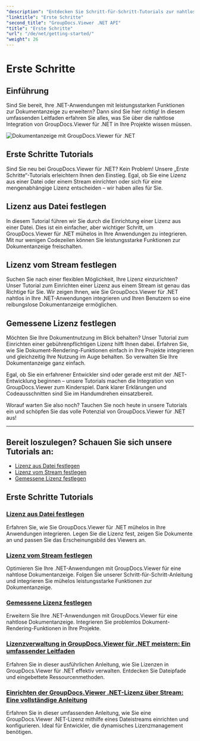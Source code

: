 ```yaml
---
"description": "Entdecken Sie Schritt-für-Schritt-Tutorials zur nahtlosen Integration von GroupDocs.Viewer für .NET in Ihre Anwendungen. Erfahren Sie, wie Sie Lizenzen festlegen und das Erscheinungsbild des Viewers anpassen."
"linktitle": "Erste Schritte"
"second_title": "GroupDocs.Viewer .NET API"
"title": "Erste Schritte"
"url": "/de/net/getting-started/"
"weight": 26
---
```


# Erste Schritte


## Einführung

Sind Sie bereit, Ihre .NET-Anwendungen mit leistungsstarken Funktionen zur Dokumentanzeige zu erweitern? Dann sind Sie hier richtig! In diesem umfassenden Leitfaden erfahren Sie alles, was Sie über die nahtlose Integration von GroupDocs.Viewer für .NET in Ihre Projekte wissen müssen.

![Dokumentanzeige mit GroupDocs.Viewer für .NET](/viewer/getting-started/image.png)

## Erste Schritte Tutorials

Sind Sie neu bei GroupDocs.Viewer für .NET? Kein Problem! Unsere „Erste Schritte“-Tutorials erleichtern Ihnen den Einstieg. Egal, ob Sie eine Lizenz aus einer Datei oder einem Stream einrichten oder sich für eine mengenabhängige Lizenz entscheiden – wir haben alles für Sie.

## Lizenz aus Datei festlegen

In diesem Tutorial führen wir Sie durch die Einrichtung einer Lizenz aus einer Datei. Dies ist ein einfacher, aber wichtiger Schritt, um GroupDocs.Viewer für .NET mühelos in Ihre Anwendungen zu integrieren. Mit nur wenigen Codezeilen können Sie leistungsstarke Funktionen zur Dokumentanzeige freischalten.

## Lizenz vom Stream festlegen

Suchen Sie nach einer flexiblen Möglichkeit, Ihre Lizenz einzurichten? Unser Tutorial zum Einrichten einer Lizenz aus einem Stream ist genau das Richtige für Sie. Wir zeigen Ihnen, wie Sie GroupDocs.Viewer für .NET nahtlos in Ihre .NET-Anwendungen integrieren und Ihren Benutzern so eine reibungslose Dokumentanzeige ermöglichen.

## Gemessene Lizenz festlegen

Möchten Sie Ihre Dokumentnutzung im Blick behalten? Unser Tutorial zum Einrichten einer gebührenpflichtigen Lizenz hilft Ihnen dabei. Erfahren Sie, wie Sie Dokument-Rendering-Funktionen einfach in Ihre Projekte integrieren und gleichzeitig Ihre Nutzung im Auge behalten. So verwalten Sie Ihre Dokumentanzeige ganz einfach.

Egal, ob Sie ein erfahrener Entwickler sind oder gerade erst mit der .NET-Entwicklung beginnen – unsere Tutorials machen die Integration von GroupDocs.Viewer zum Kinderspiel. Dank klarer Erklärungen und Codeausschnitten sind Sie im Handumdrehen einsatzbereit.

Worauf warten Sie also noch? Tauchen Sie noch heute in unsere Tutorials ein und schöpfen Sie das volle Potenzial von GroupDocs.Viewer für .NET aus!

---

## Bereit loszulegen? Schauen Sie sich unsere Tutorials an:

- [Lizenz aus Datei festlegen](./set-license-from-file/)
- [Lizenz vom Stream festlegen](./set-license-from-stream/)
- [Gemessene Lizenz festlegen](./set-metered-license/)

## Erste Schritte Tutorials
### [Lizenz aus Datei festlegen](./set-license-from-file/)
Erfahren Sie, wie Sie GroupDocs.Viewer für .NET mühelos in Ihre Anwendungen integrieren. Legen Sie die Lizenz fest, zeigen Sie Dokumente an und passen Sie das Erscheinungsbild des Viewers an.
### [Lizenz vom Stream festlegen](./set-license-from-stream/)
Optimieren Sie Ihre .NET-Anwendungen mit GroupDocs.Viewer für eine nahtlose Dokumentanzeige. Folgen Sie unserer Schritt-für-Schritt-Anleitung und integrieren Sie mühelos leistungsstarke Funktionen zur Dokumentanzeige.
### [Gemessene Lizenz festlegen](./set-metered-license/)
Erweitern Sie Ihre .NET-Anwendungen mit GroupDocs.Viewer für eine nahtlose Dokumentanzeige. Integrieren Sie problemlos Dokument-Rendering-Funktionen in Ihre Projekte.
### [Lizenzverwaltung in GroupDocs.Viewer für .NET meistern: Ein umfassender Leitfaden](./groupdocs-viewer-license-management-net/)
Erfahren Sie in dieser ausführlichen Anleitung, wie Sie Lizenzen in GroupDocs.Viewer für .NET effektiv verwalten. Entdecken Sie Dateipfade und eingebettete Ressourcenmethoden.
### [Einrichten der GroupDocs.Viewer .NET-Lizenz über Stream: Eine vollständige Anleitung](./groupdocs-viewer-net-license-stream-setup-guide/)
Erfahren Sie in dieser umfassenden Anleitung, wie Sie eine GroupDocs.Viewer .NET-Lizenz mithilfe eines Dateistreams einrichten und konfigurieren. Ideal für Entwickler, die dynamisches Lizenzmanagement benötigen.